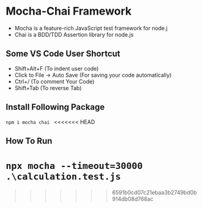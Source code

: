 # Mocha-Chai Framework

- Mocha is a feature-rich JavaScript test framework for node.j
- Chai is a BDD/TDD Assertion library for node.js

Some VS Code User Shortcut
--------------------------
- Shift+Alt+F (To indent user code)
- Click to File -> Auto Save (For saving your code automatically)
- Ctrl+/ (To comment Your Code)
- Shift+Tab (To reverse Tab)

Install Following Package
-------------------------

``
 npm i mocha chai 
``
<<<<<<< HEAD

How To Run
----------

``
npx mocha --timeout=30000 .\calculation.test.js
``
=======
>>>>>>> 6591b0cd07c21ebaa3b2749bd0b914db08d768ac
